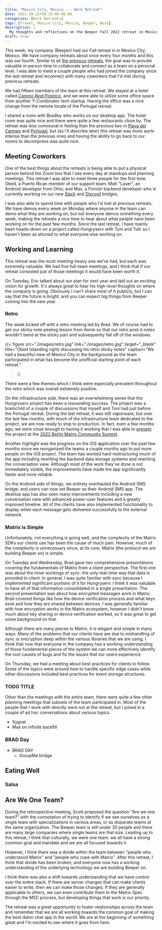 ```yaml
---
title: "Mexico City, Mexico --- Work Retreat"
date: 2022-10-22T09:25:00-06:00
categories: [Work Retreats]
tags: [Travel, Mexico City, Mexico, Beeper, Work]
description: |
  My thoughts and reflections on the Beeper Fall 2022 retreat in Mexico City.
draft: true
---
```


This week, my company (Beeper) had our Fall retreat in in Mexico City, Mexico.
We have company retreats about once every four months and this was our fourth.
Similar to all [the](../2021-dc-montreal/2021-09-13-17-montreal)
[previous](../2022-playa-del-carmen-mexico)
[retreats](../2022-lisbon-and-paris/ericeira-portugal), the goal was to provide
valuable in-person time to collaborate and connect as a team on a personal
level. I was able to meet a couple people who had joined the company since the
last retreat and reconnect with many coworkers that I'd met during previous
retreats.

We had fifteen members of the team at this retreat. We stayed at a hotel called
[*Camino Real
Polanco*](https://www.caminoreal.com/en/caminoreal/camino-real-polanco-mexico),
and we were able to utilize some office space from another Y-Combinator tech
startup. Having the office was a nice change from the remote locale of the
Portugal retreat.

I shared a room with Bradley who works on our desktop app. The hotel room was
quite nice and there were quite a few restaurants close by. The retreat was less
communal in feeling than the previous two in [Playa del
Carmen](../2022-playa-del-carmen-mexico) and
[Portugal](../2022-lisbon-and-paris/ericeira-portugal), but (as I'll describe
later) this retreat was more work-intense than the previous ones and having the
ability to go back to our rooms to decompress was quite nice.

## Meeting Coworkers

One of the best things about the retreats is being able to put a physical person
behind the Zoom box that I see every day at standups and planning meetings. This
retreat I was able to meet three people for the first time: Obed, a Puerto Rican
member of our support team; Matt "Laser", an Android developer from Ohio; and
Max, a Finnish backend developer who is currently working on our new
[Slack](https://github.com/mautrix/slack) and
[Discord](https://github.com/mautrix/discord) bridges.

I was also able to spend time with people who I'd met at previous retreats. We
have demos every week on Monday where anyone in the team can demo what they are
working on, but not everyone demos something every week, making the retreats a
nice time to hear about what people have been working on for the past few
months. Since the last retreat, I have mainly been heads-down on a project
called *Hungryserv* with Toni and Tulir so I haven't been as attuned to what
everyone else working on.

## Working and Learning

This retreat was the most meeting-heavy one we've had, but each was extremely
valuable. We had five full-team meetings, and I think that if our retreat
consisted just of those meetings it would have been worth it.

On Tuesday, Eric talked about our plan for next year and laid out an exciting
vision for growth. It's always great to hear his high-level thoughts on where
the company is going. Obviously I can't share most of it publicly, but I can say
that the future is bright, and you can expect big things from Beeper coming into
the new year.

### Retro

The week kicked off with a retro meeting led by Brad. We of course had to get
our sticky note peeling lesson from Annie so that our retro post-it notes
wouldn't bend at the sticky part and subsequently fall off of the windows.

{{< figure 
      src="./images/retro.jpg"
      link="./images/retro.jpg"
      target="_blank"
      title="Obed (standing right) discussing his retro sticky notes"
      caption="We had a beautiful view of Mexico City in the background as the team participated in what has become the unofficial starting point of each retreat."
>}}

There were a few themes which I think were especially prevalent throughout the
retro which was overall extremely positive.

On the infrastructure side, there was an overwhelming sense that the
Hungryserv project has been a resounding success. The project was a brainchild
of a couple of discussions that myself and Toni had just before the Portugal
retreat. During the last retreat, it was still vaporware, but over the last few
months, with much of the infrastructure team dedicated to the project, we are
now ready to ship to production. In fact, even a few months ago, we were close
enough to having it working that I was able to
[present](../../../portfolio#presentation-hungryserv) the project at the [2022
Berlin Matrix Community Summit](../2022-berlin-matrix-summit/summit).

Another highlight was the progress on the iOS application over the past few
months since we reorganized the teams a couple months ago to put more people on
the iOS project. The team has worked hard restructuring much of the app
including rewriting the backend data storage systems and rewriting the
conversation view. Although most of the work they've done is not immediately
visible, the improvements have made the app significantly faster and more
reliable.

On the Android side of things, we entirely overhauled the Android SMS bridge,
and users can now set Beeper as their Android SMS app. The desktop app has also
seen many improvements including a new conversation view with advanced
power-user features and a greatly improved timeline. All of the clients have
also implemented functionality to display when each message gets delivered
successfully to the external network.

### Matrix is Simple

Unfortunately, not everything is going well, and the complexity of the Matrix
SDKs our clients use has been the cause of much pain. However, much of the
complexity is unnecessary since, at its core, Matrix (the protocol we are
building Beeper on) is simple.

On Tuesday and Wednesday, Brad gave two comprehensive presentations covering the
fundamentals of Matrix from a client perspective. The first one was about the
inner workings of sync: the only real-time way that data is provided to client.
In general, I was quite familiar with sync because I implemented significant
portions of it for Hungryserv. I think it was valuable to have all of that
information consolidated in a single presentation. The second presentation was
about how encrypted messages work in Matrix. Brad covered things like how the
device verification process and what keys exist and how they are shared between
devices. I was generally familiar with how encryption works in the Matrix
ecosystem, however I didn't know much about key sharing or device verification
worked, so it was great to get some background on that.

Although there are many pieces to Matrix, it is elegant and simple in many ways.
Many of the problems that our clients have are due to mishandling of sync or
encryption deep within the various libraries that we are using. I think that now
that everyone in the company has a working understanding of those fundamental
pieces of the system we can more effectively identify the root causes of bugs
and fix the issues that our users experience.

On Thursday, we had a meeting about best practices for clients to follow. Some
of the topics were around how to handle specific edge cases while other
discussions included best practices for event storage structures.

### TODO TITLE

Other than the meetings with the entire team, there were quite a few other
planning meetings that subsets of the team participated in. Most of the people
that I work with directly were not at the retreat, but I joined in a couple of
ad hoc conversations about various topics.



* Sygnal
* Max on infinite backfill

### BRAD Day

* BRAD DAY
  * GroupMe bridge

## Eating Well

### Salsa

## Are We One Team?

During the retrospective meeting, Scott proposed the question "Are we one team?"
with the connotation of trying to identify if we see ourselves as a single team
with specializations in various areas, or as disparate teams at the same
organization. The Beeper team is still under 30 people and there are many large
companies where single teams are that size. Leading up to this retreat, I think
that culturally, we were one team: we all have a strong common goal and mandate
and we are all focused towards it.

However, I think there was a divide within the team between "people who
understood Matrix" and "people who cope with Matrix". After this retreat, I
think that divide has been broken, and everyone now has a working understanding
of the underlying technology we are building Beeper on.

I think there was also a shift towards understanding that we have control over
the entire stack. If there are server changes that can make clients easier to
write, then we can make those changes. If they are generally applicable to
others, we can even contribute them to the Matrix Spec through the MSC process,
but developing things that work is our priority.

The retreat was a great opportunity to foster relationships across the team and
remember that we are all working towards the common goal of making the best damn
chat app in the world. We are at the beginning of something great and I'm
excited to see where it goes from here.
